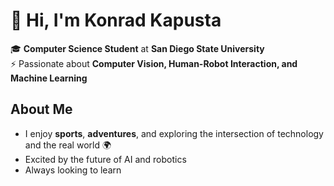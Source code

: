 # 👋 Hi, I'm Konrad Kapusta

🎓 **Computer Science Student** at **San Diego State University**  
⚡ Passionate about **Computer Vision, Human-Robot Interaction, and Machine Learning**  

## About Me  
- I enjoy **sports**, **adventures**, and exploring the intersection of technology and the real world 🌍  
- Excited by the future of AI and robotics
- Always looking to learn

